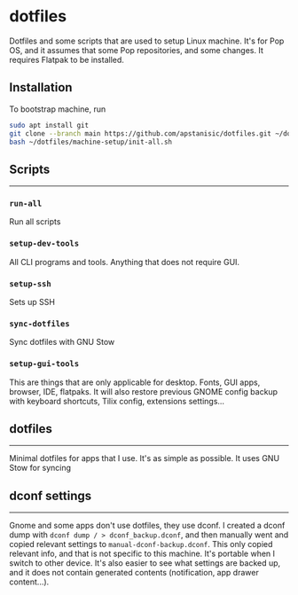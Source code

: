 # dotfiles

Dotfiles and some scripts that are used to setup Linux machine.
It's for Pop OS, and it assumes that some Pop repositories, and some changes.
It requires Flatpak to be installed.

## Installation

To bootstrap machine, run

```bash
sudo apt install git
git clone --branch main https://github.com/apstanisic/dotfiles.git ~/dotfiles
bash ~/dotfiles/machine-setup/init-all.sh
```

## Scripts

---

### `run-all`

Run all scripts

### `setup-dev-tools`

All CLI programs and tools. Anything that does not require GUI.

### `setup-ssh`

Sets up SSH

### `sync-dotfiles`

Sync dotfiles with GNU Stow

### `setup-gui-tools`

This are things that are only applicable for desktop. Fonts, GUI apps, browser, IDE, flatpaks.
It will also restore previous GNOME config backup with keyboard shortcuts, Tilix config, extensions settings...

## dotfiles

---

Minimal dotfiles for apps that I use. It's as simple as possible. It uses GNU Stow for syncing

## dconf settings

---

Gnome and some apps don't use dotfiles, they use dconf. I created a dconf dump
with `dconf dump / > dconf_backup.dconf`, and then manually went and copied
relevant settings to `manual-dconf-backup.dconf`. This only copied relevant info,
and that is not specific to this machine. It's portable when I switch to other device. It's also easier to see what settings are backed up, and it does not contain generated contents (notification, app drawer content...).
